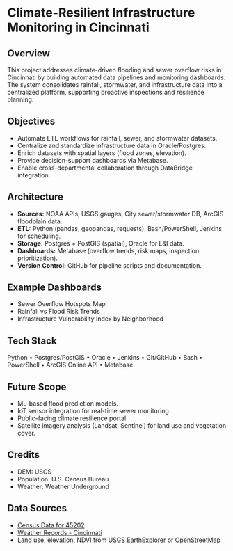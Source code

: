 # Climate-Resilient Infrastructure Monitoring in Cincinnati

## Overview
This project addresses climate-driven flooding and sewer overflow risks in Cincinnati by building automated data pipelines and monitoring dashboards. The system consolidates rainfall, stormwater, and infrastructure data into a centralized platform, supporting proactive inspections and resilience planning.

## Objectives
- Automate ETL workflows for rainfall, sewer, and stormwater datasets.
- Centralize and standardize infrastructure data in Oracle/Postgres.
- Enrich datasets with spatial layers (flood zones, elevation).
- Provide decision-support dashboards via Metabase.
- Enable cross-departmental collaboration through DataBridge integration.

## Architecture
- **Sources:** NOAA APIs, USGS gauges, City sewer/stormwater DB, ArcGIS floodplain data.
- **ETL:** Python (pandas, geopandas, requests), Bash/PowerShell, Jenkins for scheduling.
- **Storage:** Postgres + PostGIS (spatial), Oracle for L&I data.
- **Dashboards:** Metabase (overflow trends, risk maps, inspection prioritization).
- **Version Control:** GitHub for pipeline scripts and documentation.

## Example Dashboards
- Sewer Overflow Hotspots Map
- Rainfall vs Flood Risk Trends
- Infrastructure Vulnerability Index by Neighborhood

## Tech Stack
Python • Postgres/PostGIS • Oracle • Jenkins • Git/GitHub • Bash • PowerShell • ArcGIS Online API • Metabase

## Future Scope
- ML-based flood prediction models.
- IoT sensor integration for real-time sewer monitoring.
- Public-facing climate resilience portal.
- Satellite imagery analysis (Landsat, Sentinel) for land use and vegetation cover.

## Credits

- DEM: USGS
- Population: U.S. Census Bureau
- Weather: Weather Underground

## Data Sources

- [Census Data for 45202](https://data.census.gov/profile/45202?g=860XX00US45202)
- [Weather Records - Cincinnati](https://www.wunderground.com/history/monthly/us/oh/cincinnati)
- Land use, elevation, NDVI from [USGS EarthExplorer](https://earthexplorer.usgs.gov/) or [OpenStreetMap](https://www.openstreetmap.org/)
